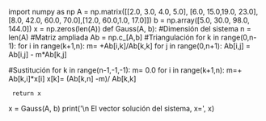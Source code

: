 
import numpy as np
A = np.matrix([[2.0, 3.0, 4.0, 5.0], [6.0, 15.0,19.0, 23.0],[8.0, 42.0, 60.0, 70.0],[12.0, 60.0,1.0, 17.0]])
b = np.array([5.0, 30.0, 98.0, 144.0])
x = np.zeros(len(A))
def Gauss(A, b):
#Dimensión del sistema
     n = len(A)
#Matriz ampliada
     Ab = np.c_[A,b]
#Triangulación
     for k in range(0,n-1):
         for i in range(k+1,n):
             m= +Ab[i,k]/Ab[k,k]
             for j in range(0,n+1):
                 Ab[i,j] = Ab[i,j] - m*Ab[k,j]
                 
         
     
#Sustitución
     for k in range(n-1,-1,-1):
         m= 0.0
         for i in range(k+1,n):
             m=+ Ab[k,i]*x[i]
         x[k]= (Ab[k,n] -m)/ Ab[k,k]
     
     return x
x = Gauss(A, b)
print('\n El vector solución del sistema, x=', x)
